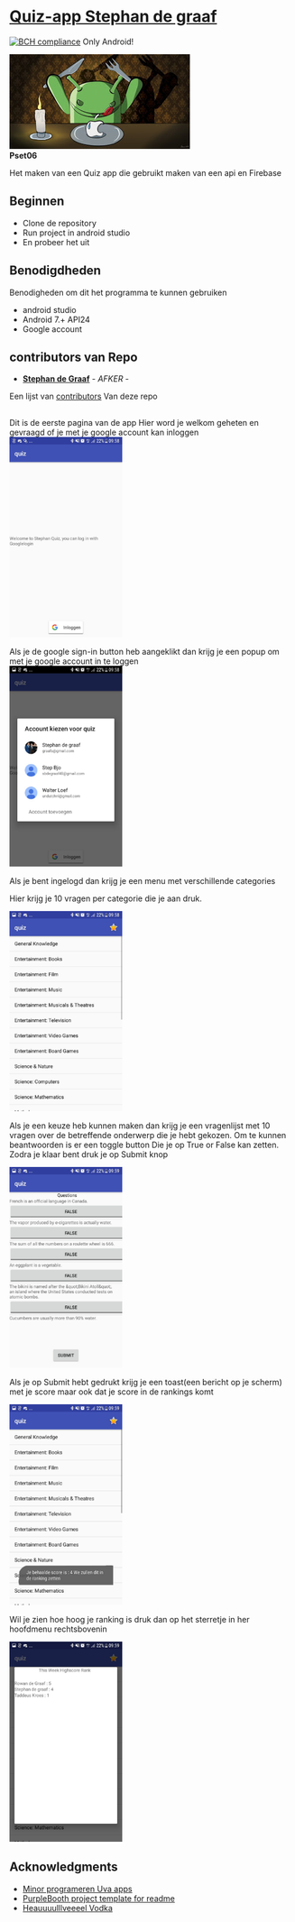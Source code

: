 # [Quiz-app Stephan de graaf](https://github.com/maaker48/quiz_stephandegraaf_pset06)
[![BCH compliance](https://bettercodehub.com/edge/badge/maaker48/quiz_stephandegraaf_pset06?branch=master)](https://bettercodehub.com/)
Only Android!



![android eats apple](https://github.com/maaker48/quiz_stephandegraaf_pset06/blob/master/doc/Android-dinner-apple.jpg)  
**Pset06**

Het maken van een Quiz app die gebruikt maken van een api en Firebase

## Beginnen

+ Clone de repository
+ Run project in android studio
+ En probeer het uit


## Benodigdheden

Benodigheden om dit het programma te kunnen gebruiken
+ android studio
+ Android 7.+ API24
+ Google account

## contributors van Repo
  + [**Stephan de Graaf**](https://github.com/maaker48) - *AFKER* -

 
Een lijst van  [contributors](https://github.com/SvenvBoven/zeuristieken/graphs/contributors)
Van deze repo

## 
Dit is de eerste pagina van de app 
Hier word je welkom geheten en gevraagd of je met je google account kan inloggen
<img src="https://github.com/maaker48/quiz_stephandegraaf_pset06/blob/master/doc/begin.jpeg" alt="SSquizbegin" width="200px">  

Als je de google sign-in button heb aangeklikt dan krijg je een popup om met je google account in te loggen  
<img src="https://github.com/maaker48/quiz_stephandegraaf_pset06/blob/master/doc/emailkeuze.jpeg" alt="SSquizGkeuze"   width="200px">  

Als je bent ingelogd dan krijg je een menu met verschillende categories  

Hier krijg je 10 vragen per categorie die je aan druk.  

<img src="https://github.com/maaker48/quiz_stephandegraaf_pset06/blob/master/doc/catogorien.jpeg" alt="SSquizCatogorien" width="200px">  

Als je een keuze heb kunnen maken dan krijg je een vragenlijst met 10 vragen over de betreffende onderwerp die je hebt gekozen.
Om te kunnen beantwoorden is er een toggle button Die je op True or False kan zetten.
Zodra je klaar bent druk je op Submit knop  

<img src="https://github.com/maaker48/quiz_stephandegraaf_pset06/blob/master/doc/vragenlijst.jpeg" alt="SSquizvragenlijst" width="200px">  

Als je op Submit hebt gedrukt krijg je een toast(een bericht op je scherm)
met je score maar ook dat je score in de rankings komt  

<img src="https://github.com/maaker48/quiz_stephandegraaf_pset06/blob/master/doc/scoretoast.jpeg" alt="SSquizGkeuze" width="200px">  

Wil je zien hoe hoog je ranking is druk dan op het sterretje in her hoofdmenu rechtsbovenin

<img src="https://github.com/maaker48/quiz_stephandegraaf_pset06/blob/master/doc/highscore.jpeg" alt="SSquizGkeuze" width="200px">  





## Acknowledgments
* [Minor programeren Uva apps](https://apps.mprog.nl/)
* [PurpleBooth project template for readme](https://gist.github.com/PurpleBooth/109311bb0361f32d87a2)
* [Heauuuulllveeeel Vodka](http://vodka-beluga.com/)



